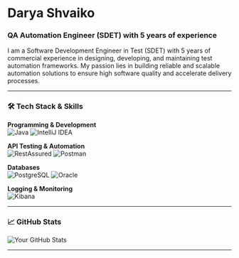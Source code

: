 # Darya Shvaiko

### QA Automation Engineer (SDET) with 5 years of experience

I am a Software Development Engineer in Test (SDET) with 5 years of commercial experience in designing, developing, and maintaining test automation frameworks. My passion lies in building reliable and scalable automation solutions to ensure high software quality and accelerate delivery processes.

---

### 🛠️ Tech Stack & Skills

**Programming & Development**
<br>
<img src="https://img.shields.io/badge/Java-ED8B00?style=for-the-badge&logo=openjdk&logoColor=white" alt="Java">
<img src="https://img.shields.io/badge/IntelliJ_IDEA-000000.svg?style=for-the-badge&logo=intellij-idea&logoColor=white" alt="IntelliJ IDEA">

**API Testing & Automation**
<br>
<img src="https://img.shields.io/badge/RestAssured-000000?style=for-the-badge&logo=rest-assured&logoColor=white" alt="RestAssured">
<img src="https://img.shields.io/badge/Postman-FF6C37?style=for-the-badge&logo=postman&logoColor=white" alt="Postman">

**Databases**
<br>
<img src="https://img.shields.io/badge/PostgreSQL-316192?style=for-the-badge&logo=postgresql&logoColor=white" alt="PostgreSQL">
<img src="https://img.shields.io/badge/Oracle-F80000?style=for-the-badge&logo=oracle&logoColor=white" alt="Oracle">

**Logging & Monitoring**
<br>
<img src="https://img.shields.io/badge/Kibana-005571?style=for-the-badge&logo=Kibana&logoColor=white" alt="Kibana">

---

### 📈 GitHub Stats

![Your GitHub Stats](https://github-readme-stats.vercel.app/api?username=sun6r0&show_icons=true&theme=default)

---
